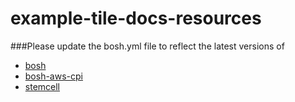
# example-tile-docs-resources

###Please update the bosh.yml file to reflect the latest versions of

- [bosh](https://bosh.io/releases/github.com/cloudfoundry/bosh)
- [bosh-aws-cpi](https://bosh.io/releases/github.com/cloudfoundry-incubator/bosh-aws-cpi-release)
- [stemcell](https://bosh.io/stemcells/bosh-aws-xen-hvm-ubuntu-trusty-go_agent)

